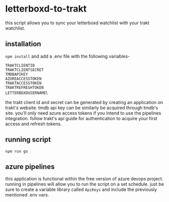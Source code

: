 # letterboxd-to-trakt
this script allows you to sync your letterboxd watchlist with your trakt watchlist. 

## installation 
`npm install` and add a .env file with the following variables-

`TRAKTCLIENTID`\
`TRAKTCLIENTSECRET`\
`TMDBAPIKEY`\
`AZUREACCESSTOKEN`\
`TRAKTACCESSTOKEN`\
`TRAKTREFRESHTOKEN`\
`LETTERBOXDUSERNAME`\

the trakt client id and secret can be generated by creating an application on trakt's website. tmdb api key can be similarly be acquired through tmdb's site. you'll only need azure access tokens if you intend to use the pipelines integration. follow trakt's api guide for authentication to acquire your first access and refresh tokens.

## running script
`npm run go`

## azure pipelines
this application is functional within the free version of azure devops project. running in pipelines will allow you to run the script on a set schedule. just be sure to create a variable library called `ApiKeys` and include the previously mentioned .env vars.